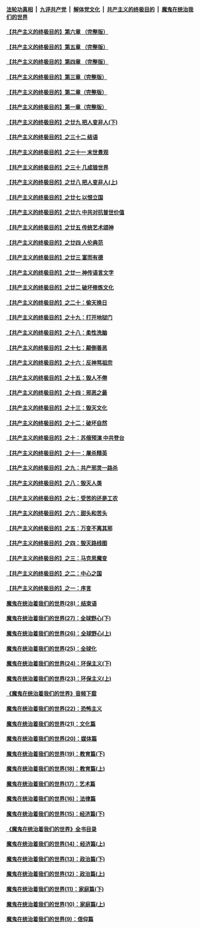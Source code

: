 ####  [法轮功真相](../../../../basic/blob/master/README.md?t=05151201) &nbsp;|&nbsp; [九评共产党](../../../../9ping.md/blob/master/README.md?t=05151201) &nbsp;|&nbsp; [解体党文化](../../../../jtdwh.md/blob/master/README.md?t=05151201)  &nbsp;|&nbsp; [共产主义的终极目的](../../../../gczydzjmd.md/blob/master/README.md?t=05151201) &nbsp;|&nbsp; [魔鬼在统治我们的世界](../../../../mgztzwmdsj.md/blob/master/README.md?t=05151201) 

#### [【共产主义的终极目的】第六章 （完整版）](../pages/nsc422/n11428913.md?t=05151201) 

#### [【共产主义的终极目的】第五章 （完整版）](../pages/nsc422/n11428912.md?t=05151201) 

#### [【共产主义的终极目的】第四章 （完整版）](../pages/nsc422/n11428907.md?t=05151201) 

#### [【共产主义的终极目的】第三章（完整版）](../pages/nsc422/n11428848.md?t=05151201) 

#### [【共产主义的终极目的】第二章（完整版）](../pages/nsc422/n11428831.md?t=05151201) 

#### [【共产主义的终极目的】第一章（完整版）](../pages/nsc422/n11417651.md?t=05151201) 

#### [【共产主义的终极目的】之廿九 把人变非人(下)](../pages/nsc422/n11344140.md?t=05151201) 

#### [【共产主义的终极目的】之三十二 结语](../pages/nsc422/n11360535.md?t=05151201) 

#### [【共产主义的终极目的】之三十一 末世景观](../pages/nsc422/n11351129.md?t=05151201) 

#### [【共产主义的终极目的】之三十 几成狼世界](../pages/nsc422/n11348280.md?t=05151201) 

#### [【共产主义的终极目的】之廿八 把人变非人(上)](../pages/nsc422/n11340492.md?t=05151201) 

#### [【共产主义的终极目的】之廿七 以恨立国](../pages/nsc422/n11336944.md?t=05151201) 

#### [【共产主义的终极目的】之廿六 中共对抗普世价值](../pages/nsc422/n11324785.md?t=05151201) 

#### [【共产主义的终极目的】之廿五 传统艺术颂神](../pages/nsc422/n11296396.md?t=05151201) 

#### [【共产主义的终极目的】之廿四 人伦典范](../pages/nsc422/n11296397.md?t=05151201) 

#### [【共产主义的终极目的】之廿三 富而有德](../pages/nsc422/n11283598.md?t=05151201) 

#### [【共产主义的终极目的】之廿一 神传语言文字](../pages/nsc422/n11263265.md?t=05151201) 

#### [【共产主义的终极目的】之廿二 破坏修炼文化](../pages/nsc422/n11245728.md?t=05151201) 

#### [【共产主义的终极目的】之二十：偷天换日](../pages/nsc422/n11238846.md?t=05151201) 

#### [【共产主义的终极目的】之十九：打开地狱门](../pages/nsc422/n11206376.md?t=05151201) 

#### [【共产主义的终极目的】之十八：柔性洗脑](../pages/nsc422/n11199994.md?t=05151201) 

#### [【共产主义的终极目的】之十七：颠倒善恶](../pages/nsc422/n11179782.md?t=05151201) 

#### [【共产主义的终极目的】之十六：反神骂祖宗](../pages/nsc422/n11166798.md?t=05151201) 

#### [【共产主义的终极目的】之十五：毁人不倦](../pages/nsc422/n11166792.md?t=05151201) 

#### [【共产主义的终极目的】之十四：邪恶之最](../pages/nsc422/n11150249.md?t=05151201) 

#### [【共产主义的终极目的】之十三：毁灭文化](../pages/nsc422/n11135227.md?t=05151201) 

#### [【共产主义的终极目的】之十二：破坏自然](../pages/nsc422/n11135214.md?t=05151201) 

#### [【共产主义的终极目的】之十：苏俄预演 中共登台](../pages/nsc422/n11118424.md?t=05151201) 

#### [【共产主义的终极目的】之十一：屠杀精英](../pages/nsc422/n11118442.md?t=05151201) 

#### [【共产主义的终极目的】之九：共产邪灵一路杀](../pages/nsc422/n11114139.md?t=05151201) 

#### [【共产主义的终极目的】之八：毁灭人类](../pages/nsc422/n11108503.md?t=05151201) 

#### [【共产主义的终极目的】之七：受苦的还是工农](../pages/nsc422/n11101809.md?t=05151201) 

#### [【共产主义的终极目的】之六：甜头和苦头](../pages/nsc422/n11096971.md?t=05151201) 

#### [【共产主义的终极目的】之五：万变不离其邪](../pages/nsc422/n11091285.md?t=05151201) 

#### [【共产主义的终极目的】之四：毁灭路线图](../pages/nsc422/n11086284.md?t=05151201) 

#### [【共产主义的终极目的】之三：马克思魔变](../pages/nsc422/n11061941.md?t=05151201) 

#### [【共产主义的终极目的】之二：中心之国](../pages/nsc422/n11047728.md?t=05151201) 

#### [【共产主义的终极目的】之一：序言](../pages/nsc422/n11086077.md?t=05151201) 

#### [魔鬼在统治着我们的世界(28)：结束语](../pages/nsc422/n10936246.md?t=05151201) 

#### [魔鬼在统治着我们的世界(27)：全球野心(下)](../pages/nsc422/n10928319.md?t=05151201) 

#### [魔鬼在统治着我们的世界(26)：全球野心(上)](../pages/nsc422/n10900318.md?t=05151201) 

#### [魔鬼在统治着我们的世界(25)：全球化](../pages/nsc422/n10788205.md?t=05151201) 

#### [魔鬼在统治着我们的世界(24)：环保主义(下)](../pages/nsc422/n10695307.md?t=05151201) 

#### [魔鬼在统治着我们的世界(23)：环保主义(上)](../pages/nsc422/n10688613.md?t=05151201) 

#### [《魔鬼在统治着我们的世界》音频下载](../pages/nsc422/n10635553.md?t=05151201) 

#### [魔鬼在统治着我们的世界(22)：恐怖主义](../pages/nsc422/n10614727.md?t=05151201) 

#### [魔鬼在统治着我们的世界(21)：文化篇](../pages/nsc422/n10597706.md?t=05151201) 

#### [魔鬼在统治着我们的世界(20)：媒体篇](../pages/nsc422/n10586579.md?t=05151201) 

#### [魔鬼在统治着我们的世界(19)：教育篇(下)](../pages/nsc422/n10564808.md?t=05151201) 

#### [魔鬼在统治着我们的世界(18)：教育篇(上)](../pages/nsc422/n10526970.md?t=05151201) 

#### [魔鬼在统治着我们的世界(17)：艺术篇](../pages/nsc422/n10499093.md?t=05151201) 

#### [魔鬼在统治着我们的世界(16)：法律篇](../pages/nsc422/n10485969.md?t=05151201) 

#### [魔鬼在统治着我们的世界(15)：经济篇(下)](../pages/nsc422/n10469975.md?t=05151201) 

#### [《魔鬼在统治着我们的世界》全书目录](../pages/nsc422/n10464261.md?t=05151201) 

#### [魔鬼在统治着我们的世界(14)：经济篇(上)](../pages/nsc422/n10457370.md?t=05151201) 

#### [魔鬼在统治着我们的世界(13)：政治篇(下)](../pages/nsc422/n10448270.md?t=05151201) 

#### [魔鬼在统治着我们的世界(12)：政治篇(上)](../pages/nsc422/n10444576.md?t=05151201) 

#### [魔鬼在统治着我们的世界(11)：家庭篇(下)](../pages/nsc422/n10440961.md?t=05151201) 

#### [魔鬼在统治着我们的世界(10)：家庭篇(上)](../pages/nsc422/n10435448.md?t=05151201) 

#### [魔鬼在统治着我们的世界(9)：信仰篇](../pages/nsc422/n10432159.md?t=05151201) 

